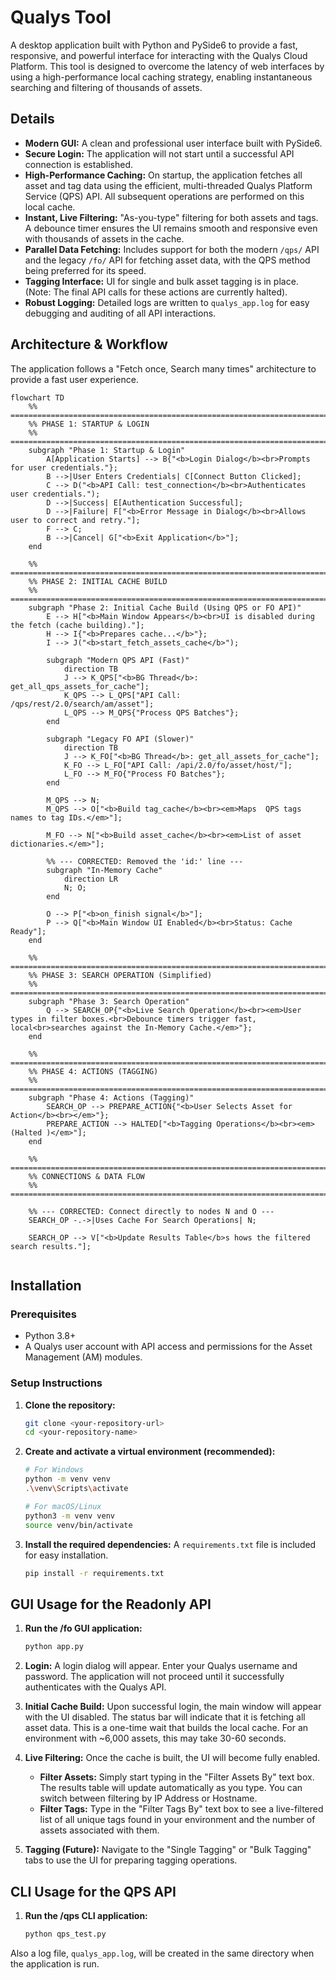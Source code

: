 # Qualys Tool

A desktop application built with Python and PySide6 to provide a fast, responsive, and powerful interface for interacting with the Qualys Cloud Platform. This tool is designed to overcome the latency of web interfaces by using a high-performance local caching strategy, enabling instantaneous searching and filtering of thousands of assets.

## Details

-   **Modern GUI:** A clean and professional user interface built with PySide6.
-   **Secure Login:** The application will not start until a successful API connection is established.
-   **High-Performance Caching:** On startup, the application fetches all asset and tag data using the efficient, multi-threaded Qualys Platform Service (QPS) API. All subsequent operations are performed on this local cache.
-   **Instant, Live Filtering:** "As-you-type" filtering for both assets and tags. A debounce timer ensures the UI remains smooth and responsive even with thousands of assets in the cache.
-   **Parallel Data Fetching:** Includes support for both the modern `/qps/` API and the legacy `/fo/` API for fetching asset data, with the QPS method being preferred for its speed.
-   **Tagging Interface:** UI for single and bulk asset tagging is in place. (Note: The final API calls for these actions are currently halted).
-   **Robust Logging:** Detailed logs are written to `qualys_app.log` for easy debugging and auditing of all API interactions.

## Architecture & Workflow

The application follows a "Fetch once, Search many times" architecture to provide a fast user experience.

```mermaid
flowchart TD
    %% =======================================================================
    %% PHASE 1: STARTUP & LOGIN
    %% =======================================================================
    subgraph "Phase 1: Startup & Login"
        A[Application Starts] --> B{"<b>Login Dialog</b><br>Prompts for user credentials."};
        B -->|User Enters Credentials| C[Connect Button Clicked];
        C --> D("<b>API Call: test_connection</b><br>Authenticates user credentials.");
        D -->|Success| E[Authentication Successful];
        D -->|Failure| F["<b>Error Message in Dialog</b><br>Allows user to correct and retry."];
        F --> C;
        B -->|Cancel| G["<b>Exit Application</b>"];
    end

    %% =======================================================================
    %% PHASE 2: INITIAL CACHE BUILD
    %% =======================================================================
    subgraph "Phase 2: Initial Cache Build (Using QPS or FO API)"
        E --> H["<b>Main Window Appears</b><br>UI is disabled during the fetch (cache building)."];
        H --> I{"<b>Prepares cache...</b>"};
        I --> J("<b>start_fetch_assets_cache</b>");
        
        subgraph "Modern QPS API (Fast)"
            direction TB
            J --> K_QPS["<b>BG Thread</b>: get_all_qps_assets_for_cache"];
            K_QPS --> L_QPS["API Call: /qps/rest/2.0/search/am/asset"];
            L_QPS --> M_QPS{"Process QPS Batches"};
        end

        subgraph "Legacy FO API (Slower)"
            direction TB
            J --> K_FO["<b>BG Thread</b>: get_all_assets_for_cache"];
            K_FO --> L_FO["API Call: /api/2.0/fo/asset/host/"];
            L_FO --> M_FO{"Process FO Batches"};
        end
        
        M_QPS --> N;
        M_QPS --> O["<b>Build tag_cache</b><br><em>Maps  QPS tags names to tag IDs.</em>"];
        
        M_FO --> N["<b>Build asset_cache</b><br><em>List of asset dictionaries.</em>"];
        
        %% --- CORRECTED: Removed the 'id:' line ---
        subgraph "In-Memory Cache"
            direction LR
            N; O;
        end
        
        O --> P["<b>on_finish signal</b>"];
        P --> Q["<b>Main Window UI Enabled</b><br>Status: Cache Ready"];
    end

    %% =======================================================================
    %% PHASE 3: SEARCH OPERATION (Simplified)
    %% =======================================================================
    subgraph "Phase 3: Search Operation"
        Q --> SEARCH_OP{"<b>Live Search Operation</b><br><em>User types in filter boxes.<br>Debounce timers trigger fast, local<br>searches against the In-Memory Cache.</em>"};
    end

    %% =======================================================================
    %% PHASE 4: ACTIONS (TAGGING)
    %% =======================================================================
    subgraph "Phase 4: Actions (Tagging)"
        SEARCH_OP --> PREPARE_ACTION{"<b>User Selects Asset for Action</b><br></em>"};
        PREPARE_ACTION --> HALTED["<b>Tagging Operations</b><br><em>(Halted )</em>"];
    end

    %% =======================================================================
    %% CONNECTIONS & DATA FLOW
    %% =======================================================================
    
    %% --- CORRECTED: Connect directly to nodes N and O ---
    SEARCH_OP -.->|Uses Cache For Search Operations| N;

    SEARCH_OP --> V["<b>Update Results Table</b>s hows the filtered search results."];


```

## Installation

### Prerequisites

-   Python 3.8+
-   A Qualys user account with API access and permissions for the Asset Management (AM) modules.

### Setup Instructions

1.  **Clone the repository:**
    ```bash
    git clone <your-repository-url>
    cd <your-repository-name>
    ```

2.  **Create and activate a virtual environment (recommended):**
    ```bash
    # For Windows
    python -m venv venv
    .\venv\Scripts\activate

    # For macOS/Linux
    python3 -m venv venv
    source venv/bin/activate
    ```

3.  **Install the required dependencies:**
    A `requirements.txt` file is included for easy installation.
    ```bash
    pip install -r requirements.txt
    ```

## GUI Usage for the Readonly API

1.  **Run the /fo GUI application:**
    ```bash
    python app.py
    ```

2.  **Login:** A login dialog will appear. Enter your Qualys username and password. The application will not proceed until it successfully authenticates with the Qualys API.

3.  **Initial Cache Build:** Upon successful login, the main window will appear with the UI disabled. The status bar will indicate that it is fetching all asset data. This is a one-time wait that builds the local cache. For an environment with ~6,000 assets, this may take 30-60 seconds.

4.  **Live Filtering:** Once the cache is built, the UI will become fully enabled.
    -   **Filter Assets:** Simply start typing in the "Filter Assets By" text box. The results table will update automatically as you type. You can switch between filtering by IP Address or Hostname.
    -   **Filter Tags:** Type in the "Filter Tags By" text box to see a live-filtered list of all unique tags found in your environment and the number of assets associated with them.

5.  **Tagging (Future):** Navigate to the "Single Tagging" or "Bulk Tagging" tabs to use the UI for preparing tagging operations.

## CLI Usage for the QPS API

1.  **Run the /qps CLI application:**
    ```bash
    python qps_test.py
    ```
    
Also a log file, `qualys_app.log`, will be created in the same directory when the application is run.



